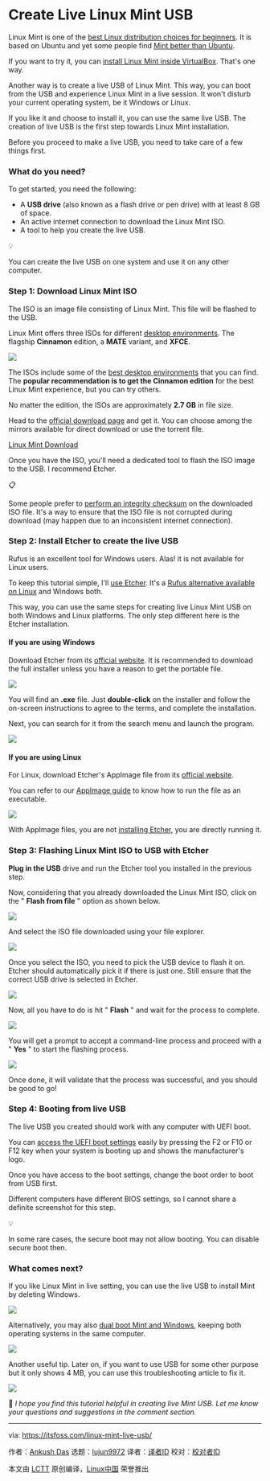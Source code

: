 [#]: subject: "Create Live Linux Mint USB"
[#]: via: "https://itsfoss.com/linux-mint-live-usb/"
[#]: author: "Ankush Das https://itsfoss.com/author/ankush/"
[#]: collector: "lujun9972"
[#]: translator: " "
[#]: reviewer: " "
[#]: publisher: " "
[#]: url: " "

Create Live Linux Mint USB
======

Linux Mint is one of the [best Linux distribution choices for beginners][1]. It is based on Ubuntu and yet some people find [Mint better than Ubuntu][2].

If you want to try it, you can [install Linux Mint inside VirtualBox][3]. That's one way.

Another way is to create a live USB of Linux Mint. This way, you can boot from the USB and experience Linux Mint in a live session. It won't disturb your current operating system, be it Windows or Linux.

If you like it and choose to install it, you can use the same live USB. The creation of live USB is the first step towards Linux Mint installation.

Before you proceed to make a live USB, you need to take care of a few things first.

### What do you need?

To get started, you need the following:

  * A **USB drive** (also known as a flash drive or pen drive) with at least 8 GB of space.
  * An active internet connection to download the Linux Mint ISO.
  * A tool to help you create the live USB.



💡

You can create the live USB on one system and use it on any other computer.

### Step 1: Download Linux Mint ISO

The ISO is an image file consisting of Linux Mint. This file will be flashed to the USB.

Linux Mint offers three ISOs for different [desktop environments][4]. The flagship **Cinnamon** edition, a **MATE** variant, and **XFCE**.

![][5]

The ISOs include some of the [best desktop environments][6] that you can find. The **popular recommendation is to get the Cinnamon edition** for the best Linux Mint experience, but you can try others.

No matter the edition, the ISOs are approximately **2.7 GB** in file size.

Head to the [official download page][7] and get it. You can choose among the mirrors available for direct download or use the torrent file.

[Linux Mint Download][7]

Once you have the ISO, you'll need a dedicated tool to flash the ISO image to the USB. I recommend Etcher.

📋

Some people prefer to [perform an integrity checksum][8] on the downloaded ISO file. It's a way to ensure that the ISO file is not corrupted during download (may happen due to an inconsistent internet connection).

### Step 2: Install Etcher to create the live USB

Rufus is an excellent tool for Windows users. Alas! it is not available for Linux users.

To keep this tutorial simple, I'll [use Etcher][9]. It's a [Rufus alternative available on Linux][10] and Windows both.

This way, you can use the same steps for creating live Linux Mint USB on both Windows and Linux platforms. The only step different here is the Etcher installation.

#### If you are using Windows

Download Etcher from its [official website][11]. It is recommended to download the full installer unless you have a reason to get the portable file.

![][12]

You will find an **.exe** file. Just **double-click** on the installer and follow the on-screen instructions to agree to the terms, and complete the installation.

Next, you can search for it from the search menu and launch the program.

![][13]

#### If you are using Linux

For Linux, download Etcher's AppImage file from its [official website][11].

You can refer to our [AppImage guide][14] to know how to run the file as an executable.

![][15]

With AppImage files, you are not [installing Etcher][9], you are directly running it.

### Step 3: Flashing Linux Mint ISO to USB with Etcher

**Plug in the USB** drive and run the Etcher tool you installed in the previous step.

Now, considering that you already downloaded the Linux Mint ISO, click on the " **Flash from file** " option as shown below.

![][16]

And select the ISO file downloaded using your file explorer.

![][17]

Once you select the ISO, you need to pick the USB device to flash it on. Etcher should automatically pick it if there is just one. Still ensure that the correct USB drive is selected in Etcher.

![][18]

Now, all you have to do is hit " **Flash** " and wait for the process to complete.

![][19]

You will get a prompt to accept a command-line process and proceed with a " **Yes** " to start the flashing process.

![][20]

Once done, it will validate that the process was successful, and you should be good to go!

### Step 4: Booting from live USB

The live USB you created should work with any computer with UEFI boot.

You can [access the UEFI boot settings][21] easily by pressing the F2 or F10 or F12 key when your system is booting up and shows the manufacturer's logo.

Once you have access to the boot settings, change the boot order to boot from USB first.

Different computers have different BIOS settings, so I cannot share a definite screenshot for this step.

💡

In some rare cases, the secure boot may not allow booting. You can disable secure boot then.

### What comes next?

If you like Linux Mint in live setting, you can use the live USB to install Mint by deleting Windows.

![][22]

Alternatively, you may also [dual boot Mint and Windows][23], keeping both operating systems in the same computer.

![][22]

Another useful tip. Later on, if you want to use USB for some other purpose but it only shows 4 MB, you can use this troubleshooting article to fix it.

![][22]

💬 _I hope you find this tutorial helpful in creating live Mint USB. Let me know your questions and suggestions in the comment section._

--------------------------------------------------------------------------------

via: https://itsfoss.com/linux-mint-live-usb/

作者：[Ankush Das][a]
选题：[lujun9972][b]
译者：[译者ID](https://github.com/译者ID)
校对：[校对者ID](https://github.com/校对者ID)

本文由 [LCTT](https://github.com/LCTT/TranslateProject) 原创编译，[Linux中国](https://linux.cn/) 荣誉推出

[a]: https://itsfoss.com/author/ankush/
[b]: https://github.com/lujun9972
[1]: https://itsfoss.com/best-linux-beginners/
[2]: https://itsfoss.com/linux-mint-vs-ubuntu/
[3]: https://itsfoss.com/install-linux-mint-in-virtualbox/
[4]: https://itsfoss.com/what-is-desktop-environment/
[5]: https://itsfoss.com/content/images/2023/08/linux-mint-download-page.jpg
[6]: https://itsfoss.com/best-linux-desktop-environments/
[7]: https://www.linuxmint.com/download.php
[8]: https://itsfoss.com/checksum-tools-guide-linux/
[9]: https://itsfoss.com/install-etcher-linux/
[10]: https://itsfoss.com/live-usb-creator-linux/
[11]: https://etcher.balena.io/#download-etcher
[12]: https://itsfoss.com/content/images/2023/08/balena-etcher-windows-download.jpg
[13]: https://itsfoss.com/content/images/2023/08/balena-etcher-launch.jpg
[14]: https://itsfoss.com/use-appimage-linux/
[15]: https://itsfoss.com/content/images/2023/08/balena-etcher-appimage.png
[16]: https://itsfoss.com/content/images/2023/08/etcher-flash-from-file.jpg
[17]: https://itsfoss.com/content/images/2023/08/balena-iso-selection-windows.jpg
[18]: https://itsfoss.com/content/images/2023/08/balena-etcher-device-select.jpg
[19]: https://itsfoss.com/content/images/2023/08/balenaEtcher-flash-windows.png
[20]: https://itsfoss.com/content/images/2023/08/balenaEtcher-flashing.png
[21]: https://itsfoss.com/access-uefi-settings-windows-10/
[22]: https://itsfoss.com/content/images/size/w256h256/2022/12/android-chrome-192x192.png
[23]: https://itsfoss.com/guide-install-linux-mint-16-dual-boot-windows/
